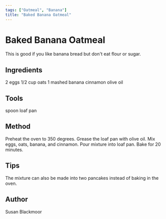 ```yaml
---
tags: ["Oatmeal", "Banana"]
title: "Baked Banana Oatmeal"
---
```


<TagLinks />

# Baked Banana Oatmeal

This is good if you like banana bread but don't eat flour or sugar.

## Ingredients

2 eggs
1/2 cup oats
1 mashed banana
cinnamon
olive oil

## Tools

spoon
loaf pan

## Method

Preheat the oven to 350 degrees. 
Grease the loaf pan with olive oil. 
Mix eggs, oats, banana, and cinnamon. 
Pour mixture into loaf pan. Bake for 20 minutes.

## Tips

The mixture can also be made into two pancakes instead of baking in the oven.

## Author

Susan Blackmoor
